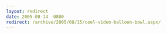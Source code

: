 ```yaml
---
layout: redirect
date: 2005-08-14 -0800
redirect: /archive/2005/08/15/cool-video-balloon-bowl.aspx/
---
```

